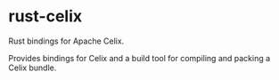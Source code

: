 # rust-celix
Rust bindings for Apache Celix.

Provides bindings for Celix and a build tool for compiling and packing a Celix bundle.
